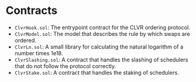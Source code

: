 # Contracts

- `ClvrHook.sol`: The entrypoint contract for the CLVR ordering protocol.
- `ClvrModel.sol`: The model that describes the rule by which swaps are ordered.
- `ClvrLn.sol`: A small library for calculating the natural logarithm of a number times 1e18.
- `ClvrSlashing.sol`: A contract that handles the slashing of schedulers that do not follow the protocol correctly.
- `ClvrStake.sol`: A contract that handles the staking of schedulers.
